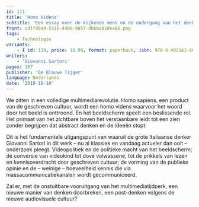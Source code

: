 ```yaml
---
id: 111
title: 'Homo Videns'
subtitle: 'Een essay over de kijkende mens en de ondergang van het denken'
front: cd1fd0a9-531b-44b6-9857-db6ba02dea66.png
tags:
    - Technologie
variants:
    - { id: 119, price: 18.99, format: paperback, isbn: 978-9-492161-86-4 }
writers:
    - 'Giovanni Sartori'
pages: 107
publisher: 'De Blauwe Tijger'
language: Nederlands
date: '2019-10-10'
---
```


We zitten in een volledige multimediarevolutie. Homo sapiens, een product van de geschreven cultuur, wordt een homo videns waarvoor het woord door het beeld is onttroond. En het beeldscherm speelt een beslissende rol. Het primaat van het zichtbare boven het verstaanbare leidt tot een zien zonder begrijpen dat abstract denken en de ideeën stopt.

Dit is het fundamentele uitgangspunt van waaruit de grote Italiaanse denker Giovanni Sartori in dit werk – nu al klassiek en vandaag actueler dan ooit – onderzoek pleegt. Videopolitiek en de politieke macht van het beeldscherm; de conversie van videokind tot dove volwassene, tot de prikkels van lezen en kennisoverdracht door geschreven cultuur; de vorming van de publieke opinie en de –  weinige – hoeveelheid kennis die via massacommunicatiekanalen wordt gecommuniceerd.

Zal er, met de onstuitbare vooruitgang van het multimediatijdperk, een nieuwe manier van denken doorbreken, een post-denken volgens de nieuwe audiovisuele cultuur?
